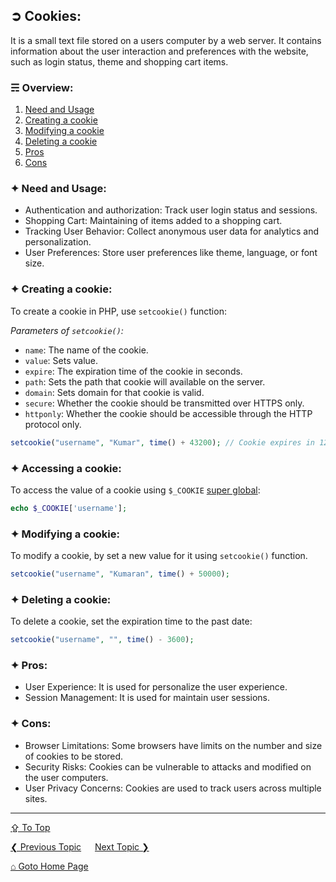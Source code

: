 ## &#10162; Cookies:
It is a small text file stored on a users computer by a web server. It contains information about the user interaction and preferences with the website, such as login status, theme and shopping cart items.

### &#9780; Overview:
1. [Need and Usage](#-need-and-usage)
2. [Creating a cookie](#-creating-a-cookie)
3. [Modifying a cookie](#-modifying-a-cookie)
4. [Deleting a cookie](#-deleting-a-cookie)
5. [Pros](#-pros)
6. [Cons](#-cons)

### &#10022; Need and Usage:
- Authentication and authorization: Track user login status and sessions.
- Shopping Cart: Maintaining of items added to a shopping cart.
- Tracking User Behavior: Collect anonymous user data for analytics and personalization.
- User Preferences: Store user preferences like theme, language, or font size.

### &#10022; Creating a cookie:
To create a cookie in PHP, use `setcookie()` function:

*Parameters of `setcookie()`:*
- `name`: The name of the cookie.
- `value`: Sets value.
- `expire`: The expiration time of the cookie in seconds.
- `path`: Sets the path that cookie will available on the server.
- `domain`: Sets domain for that cookie is valid.
- `secure`: Whether the cookie should be transmitted over HTTPS only.
- `httponly`: Whether the cookie should be accessible through the HTTP protocol only.

```php
setcookie("username", "Kumar", time() + 43200); // Cookie expires in 12 hour
```

### &#10022; Accessing a cookie:
To access the value of a cookie using `$_COOKIE` [super global](./super-globals.md):

```php
echo $_COOKIE['username'];
```

### &#10022; Modifying a cookie:
To modify a cookie, by set a new value for it using `setcookie()` function.

```php
setcookie("username", "Kumaran", time() + 50000);
```

### &#10022; Deleting a cookie:
To delete a cookie, set the expiration time to the past date:

```php
setcookie("username", "", time() - 3600);
```

### &#10022; Pros:
- User Experience: It is used for personalize the user experience.
- Session Management: It is used for maintain user sessions.

### &#10022; Cons:
- Browser Limitations: Some browsers have limits on the number and size of cookies to be stored.
- Security Risks: Cookies can be vulnerable to attacks and modified on the user computers.
- User Privacy Concerns: Cookies are used to track users across multiple sites.

---
[&#8682; To Top](#-cookies)

[&#10094; Previous Topic](./sessions.md) &emsp; [Next Topic &#10095;](./file-handling.md)

[&#8962; Goto Home Page](../README.md)